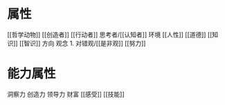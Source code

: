 # 属性
[[哲学动物]]
[[创造者]]
[[行动者]]
思考者/[[认知者]]
环境
[[人性]]
[[道德]]
[[知识]]
[[智识]]
方向
观念
	1. 对错观/[[是非观]]
[[努力]]
#  能力属性
洞察力
创造力
领导力
财富
[[感受]]
[[技能]]
